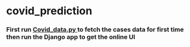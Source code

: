 # covid_prediction
### First run [Covid_data.py ](https://github.com/Rishu20/covid_prediction/blob/master/myapp/covid/covid_ml_base/covid_data.py) to fetch the cases data for first time then run the Django app to get the online UI
